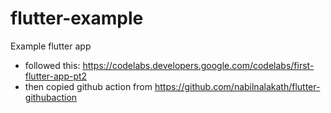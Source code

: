 # flutter-example

Example flutter app

- followed this: https://codelabs.developers.google.com/codelabs/first-flutter-app-pt2
- then copied github action from https://github.com/nabilnalakath/flutter-githubaction